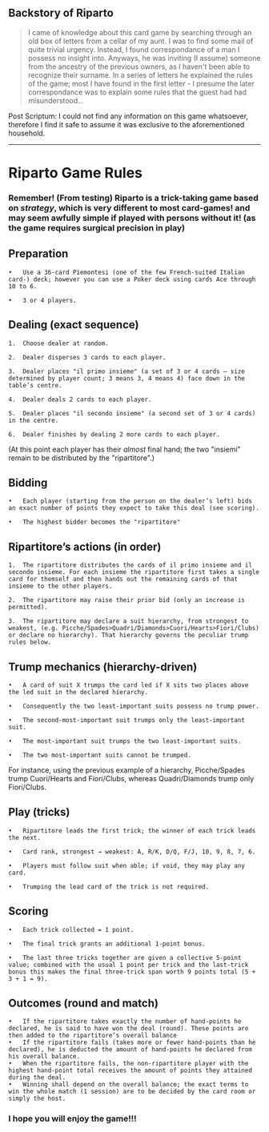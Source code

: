 ## Backstory of Riparto
> I came of knowledge about this card game by searching through an old box of letters from a cellar of my aunt. I was to find some mail of quite trivial urgency. Instead, I found correspondance of a man I possess no insight into. Anyways, he was inviting (I assume) someone from the ancestry of the previous owners, as I haven't been able to recognize their surname. In a series of letters he explained the rules of the game; most I have found in the first letter - I presume the later correspondance was to explain some rules that the guest had had misunderstood...

Post Scriptum: I could not find any information on this game whatsoever, therefore I find it safe to assume it was exclusive to the aforementioned household.

---

# Riparto Game Rules



### Remember! (From testing) Riparto is a trick-taking game based on *strategy*, which is very different to most card-games! and may seem awfully simple if played with persons without it! (as the game requires surgical precision in play)

## Preparation
	•	Use a 36-card Piemontesi (one of the few French-suited Italian card-) deck; however you can use a Poker deck using cards Ace through 10 to 6.
 
	•	3 or 4 players.

## Dealing (exact sequence)
	1.	Choose dealer at random.
 
	2.	Dealer disperses 3 cards to each player.
 
	3.	Dealer places "il primo insieme" (a set of 3 or 4 cards — size determined by player count; 3 means 3, 4 means 4) face down in the table’s centre.
 
	4.	Dealer deals 2 cards to each player.
 
	5.	Dealer places "il secondo insieme" (a second set of 3 or 4 cards) in the centre.
 
	6.	Dealer finishes by dealing 2 more cards to each player.
 
(At this point each player has their *almost* final hand; the two "insiemi" remain to be distributed by the "ripartitore".)

## Bidding
	•	Each player (starting from the person on the dealer’s left) bids an exact number of points they expect to take this deal (see scoring).

	•	The highest bidder becomes the "ripartitore"

## Ripartitore’s actions (in order)
	1.	The ripartitore distributes the cards of il primo insieme and il secondo insieme. For each insieme the ripartitore first takes a single card for themself and then hands out the remaining cards of that insieme to the other players.
 
	2.	The ripartitore may raise their prior bid (only an increase is permitted).
 
	3.	The ripartitore may declare a suit hierarchy, from strongest to weakest, (e.g. Picche/Spades>Quadri/Diamonds>Cuori/Hearts>Fiori/Clubs) or declare no hierarchy). That hierarchy governs the peculiar trump rules below.

## Trump mechanics (hierarchy-driven)
	•	A card of suit X trumps the card led if X sits two places above the led suit in the declared hierarchy.
 
	•	Consequently the two least-important suits possess no trump power.
 
	•	The second-most-important suit trumps only the least-important suit.
 
	•	The most-important suit trumps the two least-important suits.
 
	•	The two most-important suits cannot be trumped.

For instance, using the previous example of a hierarchy, Picche/Spades trump Cuori/Hearts and Fiori/Clubs, whereas Quadri/Diamonds trump only Fiori/Clubs.

## Play (tricks)
	•	Ripartitore leads the first trick; the winner of each trick leads the next.
 
	•	Card rank, strongest → weakest: A, R/K, D/Q, F/J, 10, 9, 8, 7, 6.
 
	•	Players must follow suit when able; if void, they may play any card.
 
	•	Trumping the lead card of the trick is not required.

## Scoring
	•	Each trick collected = 1 point.
 
	•	The final trick grants an additional 1-point bonus.
 
	•	The last three tricks together are given a collective 5-point value; combined with the usual 1 point per trick and the last-trick bonus this makes the final three-trick span worth 9 points total (5 + 3 + 1 = 9).

## Outcomes (round and match)
	•	If the ripartitore takes exactly the number of hand-points he declared, he is said to have won the deal (round). These points are then added to the ripartitore’s overall balance
	•	If the ripartitore fails (takes more or fewer hand-points than he declared), he is deducted the amount of hand-points he declared from his overall balance.
	•	When the ripartitore fails, the non-ripartitore player with the highest hand-point total receives the amount of points they attained during the deal.
	•	Winning shall depend on the overall balance; the exact terms to win the whole match (1 session) are to be decided by the card room or simply the host.

### I hope you will enjoy the game!!!

